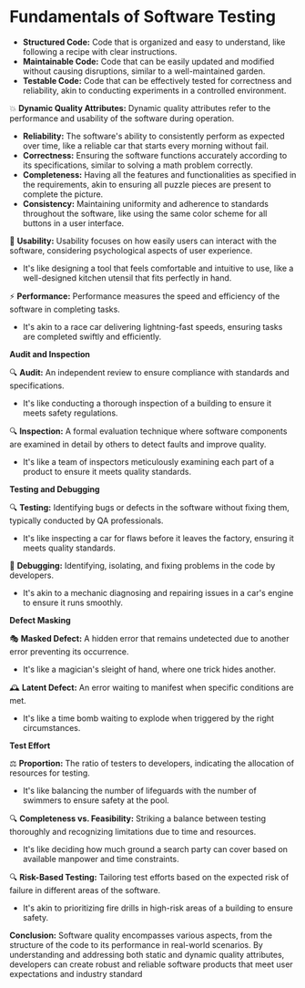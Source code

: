 # Fundamentals of Software Testing

* **Structured Code:** Code that is organized and easy to understand, like following a recipe with clear instructions.
* **Maintainable Code:** Code that can be easily updated and modified without causing disruptions, similar to a well-maintained garden.
* **Testable Code:** Code that can be effectively tested for correctness and reliability, akin to conducting experiments in a controlled environment.

💥 **Dynamic Quality Attributes:** Dynamic quality attributes refer to the performance and usability of the software during operation.

* **Reliability:** The software's ability to consistently perform as expected over time, like a reliable car that starts every morning without fail.
* **Correctness:** Ensuring the software functions accurately according to its specifications, similar to solving a math problem correctly.
* **Completeness:** Having all the features and functionalities as specified in the requirements, akin to ensuring all puzzle pieces are present to complete the picture.
* **Consistency:** Maintaining uniformity and adherence to standards throughout the software, like using the same color scheme for all buttons in a user interface.

🎨 **Usability:** Usability focuses on how easily users can interact with the software, considering psychological aspects of user experience.

* It's like designing a tool that feels comfortable and intuitive to use, like a well-designed kitchen utensil that fits perfectly in hand.

⚡ **Performance:** Performance measures the speed and efficiency of the software in completing tasks.

* It's akin to a race car delivering lightning-fast speeds, ensuring tasks are completed swiftly and efficiently.

**Audit and Inspection**

🔍 **Audit:** An independent review to ensure compliance with standards and specifications.

* It's like conducting a thorough inspection of a building to ensure it meets safety regulations.

🔍 **Inspection:** A formal evaluation technique where software components are examined in detail by others to detect faults and improve quality.

* It's like a team of inspectors meticulously examining each part of a product to ensure it meets quality standards.

**Testing and Debugging**

🔍 **Testing:** Identifying bugs or defects in the software without fixing them, typically conducted by QA professionals.

* It's like inspecting a car for flaws before it leaves the factory, ensuring it meets quality standards.

🔧 **Debugging:** Identifying, isolating, and fixing problems in the code by developers.

* It's akin to a mechanic diagnosing and repairing issues in a car's engine to ensure it runs smoothly.

**Defect Masking**

🎭 **Masked Defect:** A hidden error that remains undetected due to another error preventing its occurrence.

* It's like a magician's sleight of hand, where one trick hides another.

🕰️ **Latent Defect:** An error waiting to manifest when specific conditions are met.

* It's like a time bomb waiting to explode when triggered by the right circumstances.

**Test Effort**

⚖️ **Proportion:** The ratio of testers to developers, indicating the allocation of resources for testing.

* It's like balancing the number of lifeguards with the number of swimmers to ensure safety at the pool.

🔍 **Completeness vs. Feasibility:** Striking a balance between testing thoroughly and recognizing limitations due to time and resources.

* It's like deciding how much ground a search party can cover based on available manpower and time constraints.

🔍 **Risk-Based Testing:** Tailoring test efforts based on the expected risk of failure in different areas of the software.

* It's akin to prioritizing fire drills in high-risk areas of a building to ensure safety.

**Conclusion:** Software quality encompasses various aspects, from the structure of the code to its performance in real-world scenarios. By understanding and addressing both static and dynamic quality attributes, developers can create robust and reliable software products that meet user expectations and industry standard
